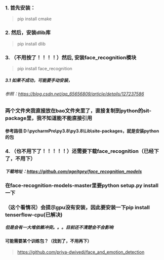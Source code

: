 
### 1. 首先安装：
>pip install cmake
### 2. 然后，安装dlib库
>pip install dlib
### 3. （不用按了！！！！）然后, 安装face_recognition模块
>pip install face_recognition

##### 3.1 如果不成功，可能要手动安装，
###### 参照：https://blog.csdn.net/qq_65656809/article/details/127237586
### 两个文件夹我直接放在bao文件夹里了，直接复制到python的sit-package里，我不知道能不能直接引用
#### 参考路径 D:\pycharmPro\py3.8\py3.8\Lib\site-packages，就是安装python的包


### 4. （也不用下了！！！！！）还需要下载face_recognition（已经下了，不用下）
##### 下载地址：https://github.com/ageitgey/face_recognition_models
### 在face-recognition-models-master里要python setup.py install 一下

### （这个看情况）会提示gpu没有安装，因此要安装一下pip install tenserflow-cpu(已解决)
##### 但是会有一大堆依赖冲突。。。目前还不清楚会不会影响

#### 可能需要某个训练包？（找到了，不用再下）
>https://github.com/priya-dwivedi/face_and_emotion_detection
